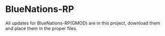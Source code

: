 # BlueNations-RP
All updates for BlueNations-RP(GMOD) are in this project, download them and place them in the proper files.
